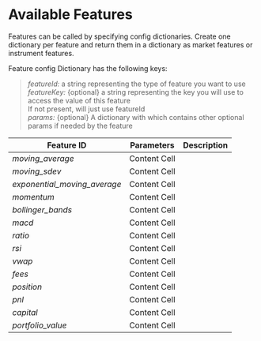 # **Available Features**

Features can be called by specifying config dictionaries. Create one dictionary per feature and return them in a dictionary as market features or instrument features.

Feature config Dictionary has the following keys:
  > *featureId:* a string representing the type of feature you want to use  
  > *featureKey:* {optional} a string representing the key you will use to access the value of this feature  
  >            If not present, will just use featureId  
  > *params:* {optional} A dictionary with which contains other optional params if needed by the feature 
  
Feature ID  | Parameters | Description
------------- | ------------- | -------------  
*moving_average*  | Content Cell |
*moving_sdev*  | Content Cell |
*exponential_moving_average*  | Content Cell |
*momentum*  | Content Cell |
*bollinger_bands*  | Content Cell |
*macd*  | Content Cell |
*ratio*  | Content Cell |
*rsi*  | Content Cell |
*vwap*  | Content Cell |
*fees*   | Content Cell |
*position*  | Content Cell |
*pnl*  | Content Cell |
*capital*  | Content Cell |
*portfolio_value*  | Content Cell |